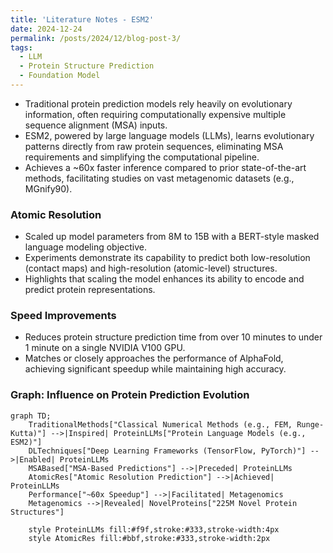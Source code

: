```yaml
---
title: 'Literature Notes - ESM2'
date: 2024-12-24
permalink: /posts/2024/12/blog-post-3/
tags:
  - LLM
  - Protein Structure Prediction
  - Foundation Model
---
```


- Traditional protein prediction models rely heavily on evolutionary information, often requiring computationally expensive multiple sequence alignment (MSA) inputs.
- ESM2, powered by large language models (LLMs), learns evolutionary patterns directly from raw protein sequences, eliminating MSA requirements and simplifying the computational pipeline.
- Achieves a ~60x faster inference compared to prior state-of-the-art methods, facilitating studies on vast metagenomic datasets (e.g., MGnify90).

### Atomic Resolution

- Scaled up model parameters from 8M to 15B with a BERT-style masked language modeling objective.
- Experiments demonstrate its capability to predict both low-resolution (contact maps) and high-resolution (atomic-level) structures.
- Highlights that scaling the model enhances its ability to encode and predict protein representations.

### Speed Improvements

- Reduces protein structure prediction time from over 10 minutes to under 1 minute on a single NVIDIA V100 GPU.
- Matches or closely approaches the performance of AlphaFold, achieving significant speedup while maintaining high accuracy.

### Graph: Influence on Protein Prediction Evolution

```mermaid!
graph TD;
    TraditionalMethods["Classical Numerical Methods (e.g., FEM, Runge-Kutta)"] -->|Inspired| ProteinLLMs["Protein Language Models (e.g., ESM2)"]
    DLTechniques["Deep Learning Frameworks (TensorFlow, PyTorch)"] -->|Enabled| ProteinLLMs
    MSABased["MSA-Based Predictions"] -->|Preceded| ProteinLLMs
    AtomicRes["Atomic Resolution Prediction"] -->|Achieved| ProteinLLMs
    Performance["~60x Speedup"] -->|Facilitated| Metagenomics
    Metagenomics -->|Revealed| NovelProteins["225M Novel Protein Structures"]

    style ProteinLLMs fill:#f9f,stroke:#333,stroke-width:4px
    style AtomicRes fill:#bbf,stroke:#333,stroke-width:2px
```